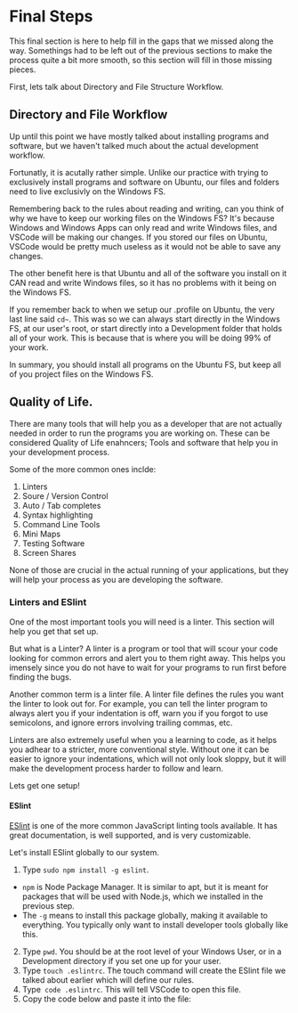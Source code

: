 # Final Steps

This final section is here to help fill in the gaps that we missed along the way. Somethings had to be left out of the previous sections to make the process quite a bit more smooth, so this section will fill in those missing pieces.

First, lets talk about Directory and File Structure Workflow.


## Directory and File Workflow

Up until this point we have mostly talked about installing programs and software, but we haven't talked much about the actual development workflow.

Fortunatly, it is acutally rather simple. Unlike our practice with trying to exclusively install programs and software on Ubuntu, our files and folders need to live exclusivly on the Windows FS.

Remembering back to the rules about reading and writing, can you think of why we have to keep our working files on the Windows FS? It's because Windows and Windows Apps can only read and write Windows files, and VSCode will be making our changes. If you stored our files on Ubuntu, VSCode would be pretty much useless as it would not be able to save any changes.

The other benefit here is that Ubuntu and all of the software you install on it CAN read and write Windows files, so it has no problems with it being on the Windows FS.

If you remember back to when we setup our .profile on Ubuntu, the very last line said `cd~`. This was so we can always start directly in the Windows FS, at our user's root, or start directly into a Development folder that holds all of your work. This is because that is where you will be doing 99% of your work.

In summary, you should install all programs on the Ubuntu FS, but keep all of you project files on the Windows FS.

## Quality of Life.

There are many tools that will help you as a developer that are not actually needed in order to run the programs you are working on. These can be considered Quality of Life enahncers; Tools and software that help you in your development process. 

Some of the more common ones inclde: 

1. Linters
1. Soure / Version Control
1. Auto / Tab completes
1. Syntax highlighting
1. Command Line Tools
1. Mini Maps
1. Testing Software
1. Screen Shares

None of those are crucial in the actual running of your applications, but they will help your process as you are developing the software.

### Linters and ESlint

One of the most important tools you will need is a linter. This section will help you get that set up. 

But what is a Linter? A linter is a program or tool that will scour your code looking for common errors and alert you to them right away. This helps you imensely since you do not have to wait for your programs to run first before finding the bugs.

Another common term is a linter file. A linter file defines the rules you want the linter to look out for. For example, you can tell the linter program to always alert you if your indentation is off, warn you if you forgot to use semicolons, and ignore errors involving trailing commas, etc.

Linters are also extremely useful when you a learning to code, as it helps you adhear to a stricter, more conventional style. Without one it can be easier to ignore your indentations, which will not only look sloppy, but it will make the development process harder to follow and learn.

Lets get one setup!

#### ESlint

[ESlint](https://eslint.org/) is one of the more common JavaScript linting tools available. It has great documentation, is well supported, and is very customizable.

Let's install ESlint globally to our system.

1. Type `sudo npm install -g eslint`.
- `npm` is Node Package Manager. It is similar to apt, but it is meant for packages that will be used with Node.js, which we installed in the previous step.
- The `-g` means to install this package globally, making it available to everything. You typically only want to install developer tools globally like this.

2. Type `pwd`. You should be at the root level of your Windows User, or in a Development directory if you set one up for your user.
3. Type `touch .eslintrc`. The touch command will create the ESlint file we talked about earlier which will define our rules. 
4. Type` code .eslintrc`. This will tell VSCode to open this file.
5. Copy the code below and paste it into the file:

```
```

